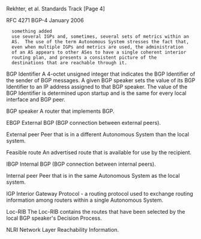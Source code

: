 Rekhter, et al.             Standards Track                     [Page 4]

RFC 4271                         BGP-4                      January 2006


      something added
      use several IGPs and, sometimes, several sets of metrics within an
      AS.  The use of the term Autonomous System stresses the fact that,
      even when multiple IGPs and metrics are used, the administration
      of an AS appears to other ASes to have a single coherent interior
      routing plan, and presents a consistent picture of the
      destinations that are reachable through it.

   BGP Identifier
      A 4-octet unsigned integer that indicates the BGP Identifier of
      the sender of BGP messages.  A given BGP speaker sets the value of
      its BGP Identifier to an IP address assigned to that BGP speaker.
      The value of the BGP Identifier is determined upon startup and is
      the same for every local interface and BGP peer.

   BGP speaker
      A router that implements BGP.

EBGP
      External BGP (BGP connection between external peers).

   External peer
      Peer that is in a different Autonomous System than the local
      system.

   Feasible route
      An advertised route that is available for use by the recipient.

   IBGP
      Internal BGP (BGP connection between internal peers).

   Internal peer
      Peer that is in the same Autonomous System as the local system.

   IGP
      Interior Gateway Protocol - a routing protocol used to exchange
      routing information among routers within a single Autonomous
      System.

   Loc-RIB
      The Loc-RIB contains the routes that have been selected by the
      local BGP speaker's Decision Process.

   NLRI
      Network Layer Reachability Information.
